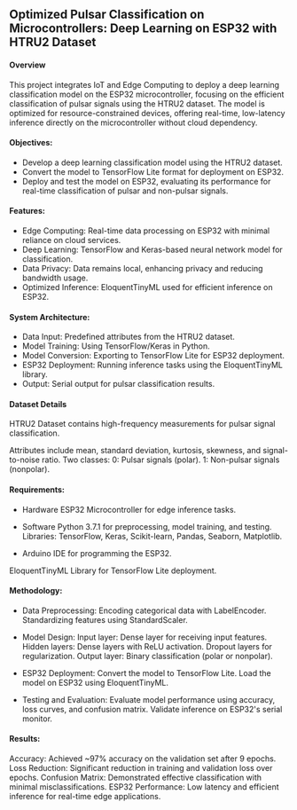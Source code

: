 ## Optimized Pulsar Classification on Microcontrollers: Deep Learning on ESP32 with HTRU2 Dataset

#### Overview
This project integrates IoT and Edge Computing to deploy a deep learning classification model on the ESP32 microcontroller, focusing on the efficient classification of pulsar signals using the HTRU2 dataset. The model is optimized for resource-constrained devices, offering real-time, low-latency inference directly on the microcontroller without cloud dependency.

#### Objectives:

- Develop a deep learning classification model using the HTRU2 dataset.
- Convert the model to TensorFlow Lite format for deployment on ESP32.
- Deploy and test the model on ESP32, evaluating its performance for real-time classification of pulsar and non-pulsar signals.
  
#### Features:
- Edge Computing: Real-time data processing on ESP32 with minimal reliance on cloud services.
- Deep Learning: TensorFlow and Keras-based neural network model for classification.
- Data Privacy: Data remains local, enhancing privacy and reducing bandwidth usage.
- Optimized Inference: EloquentTinyML used for efficient inference on ESP32.

#### System Architecture:

- Data Input: Predefined attributes from the HTRU2 dataset.
- Model Training: Using TensorFlow/Keras in Python.
- Model Conversion: Exporting to TensorFlow Lite for ESP32 deployment.
- ESP32 Deployment: Running inference tasks using the EloquentTinyML library.
- Output: Serial output for pulsar classification results.

#### Dataset Details
HTRU2 Dataset contains high-frequency measurements for pulsar signal classification.

Attributes include mean, standard deviation, kurtosis, skewness, and signal-to-noise ratio.
Two classes:
0: Pulsar signals (polar).
1: Non-pulsar signals (nonpolar).

#### Requirements:
- Hardware
ESP32 Microcontroller for edge inference tasks.

- Software
Python 3.7.1 for preprocessing, model training, and testing.
Libraries: TensorFlow, Keras, Scikit-learn, Pandas, Seaborn, Matplotlib.

- Arduino IDE for programming the ESP32.

EloquentTinyML Library for TensorFlow Lite deployment.

#### Methodology:

- Data Preprocessing:
Encoding categorical data with LabelEncoder.
Standardizing features using StandardScaler.

- Model Design:
Input layer: Dense layer for receiving input features.
Hidden layers: Dense layers with ReLU activation.
Dropout layers for regularization.
Output layer: Binary classification (polar or nonpolar).

- ESP32 Deployment:
Convert the model to TensorFlow Lite.
Load the model on ESP32 using EloquentTinyML.

- Testing and Evaluation:
Evaluate model performance using accuracy, loss curves, and confusion matrix.
Validate inference on ESP32's serial monitor.

#### Results:
Accuracy: Achieved ~97% accuracy on the validation set after 9 epochs.
Loss Reduction: Significant reduction in training and validation loss over epochs.
Confusion Matrix: Demonstrated effective classification with minimal misclassifications.
ESP32 Performance: Low latency and efficient inference for real-time edge applications.
